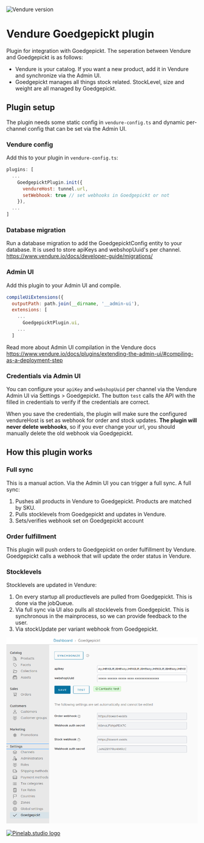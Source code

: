 ![Vendure version](https://img.shields.io/npm/dependency-version/vendure-plugin-goedgepickt/dev/@vendure/core)

# Vendure Goedgepickt plugin

Plugin for integration with Goedgepickt. The seperation between Vendure and Goedgepickt is as follows:

- Vendure is your catalog. If you want a new product, add it in Vendure and synchronize via the Admin UI.
- Goedgepickt manages all things stock related. StockLevel, size and weight are all managed by Goedgepickt.

## Plugin setup

The plugin needs some static config in `vendure-config.ts` and dynamic per-channel config that can be set via the Admin
UI.

### Vendure config

Add this to your plugin in `vendure-config.ts`:

```js
plugins: [
  ...
    GoedgepicktPlugin.init({
      vendureHost: tunnel.url,
      setWebhook: true // set webhooks in Goedgepickt or not
    }),
  ...
]
```

### Database migration

Run a database migration to add the GoedgepicktConfig entity to your database. It is used to store apiKeys and
webshopUuid's per channel.
https://www.vendure.io/docs/developer-guide/migrations/

### Admin UI

Add this plugin to your Admin UI and compile.

```js
compileUiExtensions({
  outputPath: path.join(__dirname, '__admin-ui'),
  extensions: [
    ...
      GoedgepicktPlugin.ui,
    ...
  ]
```

Read more about Admin UI compilation in the Vendure
docs https://www.vendure.io/docs/plugins/extending-the-admin-ui/#compiling-as-a-deployment-step

### Credentials via Admin UI

You can configure your `apiKey` and `webshopUuid` per channel via the Vendure Admin UI via Settings > Goedgepickt. The
button `test`
calls the API with the filled in credentials to verify if the credentials are correct.

When you save the credentials, the plugin will make sure the configured vendureHost is set as webhook for order and
stock updates. **The plugin will never delete webhooks**, so if you ever change your url, you should manually delete the
old webhook via Goedgepickt.

## How this plugin works

### Full sync

This is a manual action. Via the Admin UI you can trigger a full sync. A full sync:

1. Pushes all products in Vendure to Goedgepickt. Products are matched by SKU.
2. Pulls stocklevels from Goedgepickt and updates in Vendure.
3. Sets/verifies webhook set on Goedgepickt account

### Order fulfillment

This plugin will push orders to Goedgepickt on order fulfillment by Vendure. Goedgepickt calls a webhook that will
update the order status in Vendure.

### Stocklevels

Stocklevels are updated in Vendure:

1. On every startup all productlevels are pulled from Goedgepickt. This is done via the jobQueue.
2. Via full sync via UI also pulls all stocklevels from Goedgepickt. This is synchronous in the mainprocess, so we can
   provide feedback to the user.
3. Via stockUpdate per variant webhook from Goedgepickt.

![UI screenshot](./docs/img.png)

[![Pinelab.studio logo](https://pinelab.studio/img/pinelab-logo.png)](https://pinelab.studio)
